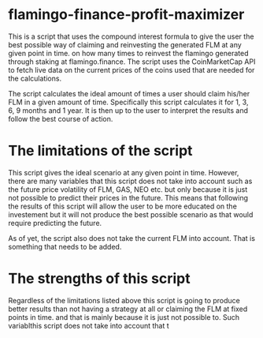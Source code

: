 # flamingo-finance-profit-maximizer

This is a script that uses the compound interest formula to give the user the best possible way of claiming and reinvesting the generated FLM at any given point in time.
on how many times to reinvest the flamingo generated through staking at flamingo.finance.
The script uses the CoinMarketCap API to fetch live data on the current prices of the coins used that are needed for the calculations. 

The script calculates the ideal amount of times a user should claim his/her FLM in a given amount of time. Specifically this script calculates it for 1, 3, 6, 9 months and 1 year.
It is then up to the user to interpret the results and follow the best course of action.

# The limitations of the script

This script gives the ideal scenario at any given point in time. However, there are many variables that this script does not take into account such as the future price volatility of FLM,
GAS, NEO etc. but only because it is just not possible to predict their prices in the future. This means that following the results of this script will allow the user to be more educated
on the investement but it will not produce the best possible scenario as that would require predicting the future.

As of yet, the script also does not take the current FLM into account. That is something that needs to be added.

# The strengths of this script

Regardless of the limitations listed above this script is going to produce better results than not having a strategy at all or claiming the FLM at fixed points in time. 
and that is mainly because it is just not possible to. Such variablthis script does not take into account that t

